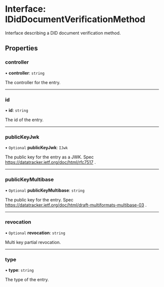 # Interface: IDidDocumentVerificationMethod

Interface describing a DID document verification method.

## Properties

### controller

• **controller**: `string`

The controller for the entry.

___

### id

• **id**: `string`

The id of the entry.

___

### publicKeyJwk

• `Optional` **publicKeyJwk**: `IJwk`

The public key for the entry as a JWK.
Spec https://datatracker.ietf.org/doc/html/rfc7517 .

___

### publicKeyMultibase

• `Optional` **publicKeyMultibase**: `string`

The public key for the entry.
Spec https://datatracker.ietf.org/doc/html/draft-multiformats-multibase-03 .

___

### revocation

• `Optional` **revocation**: `string`

Multi key partial revocation.

___

### type

• **type**: `string`

The type of the entry.
